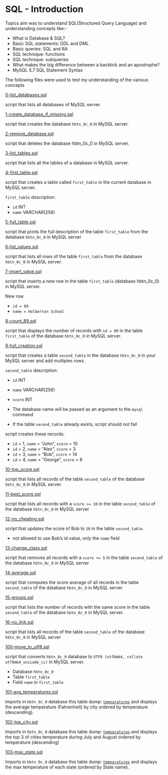 # SQL - Introduction

Topics aim was to understand SQL(Structured Query Language) and understanding concepts like:-

* What is Database & SQL?
* Basic SQL statements: DDL and DML
* Basic queries: SQL and RA
* SQL technique: functions
* SQL technique: subqueries
* What makes the big difference between a backtick and an apostrophe?
* MySQL 5.7 SQL Statement Syntax

The following files were used to test my understanding of the various concepts

[0-list_databases.sql](../0x0D-SQL_introduction/0-list_databases.sql)

script that lists all databases of MySQL server.

[1-create_database_if_missing.sql](../0x0D-SQL_introduction/1-create_database_if_missing.sql)

script that creates the database `hbtn_0c_0` in MySQL server.

[2-remove_database.sql](../0x0D-SQL_introduction/2-remove_database.sql)

script that deletes the database hbtn_0c_0 in MySQL server.

[3-list_tables.sql](../0x0D-SQL_introduction/3-list_tables.sql)

script that lists all the tables of a database in MySQL server.

[4-first_table.sql](../0x0D-SQL_introduction/4-first_table.sql)

script that creates a table called `first_table` in the current database in MySQL server.

`first_table` description:
* `id` INT
* `name` VARCHAR(256)

[5-full_table.sql](../0x0D-SQL_introduction/5-full_table.sql)

script that prints the full description of the table `first_table` from the database `hbtn_0c_0` in MySQL server

[6-list_values.sql](../0x0D-SQL_introduction/6-list_values.sql)

script that lists all rows of the table `first_table` from the database `hbtn_0c_0` in MySQL server.

[7-insert_value.sql](../0x0D-SQL_introduction/7-insert_value.sql)

script that inserts a new row in the table `first_table` (database hbtn_0c_0) in MySQL server.

New row
* `id = 89`
* `name = Holberton School`

[8-count_89.sql](../0x0D-SQL_introduction/8-count_89.sql)

script that displays the number of records with `id = 89` in the table `first_table` of the database `hbtn_0c_0` in MySQL server.

[9-full_creation.sql](../0x0D-SQL_introduction/9-full_creation.sql)

script that creates a table `second_table` in the database `hbtn_0c_0` in your MySQL server and add multiples rows.

`second_table` description:

* `id` INT
* `name` VARCHAR(256)
* `score` INT

* The database name will be passed as an argument to the `mysql` command
* If the table `second_table` already exists, script should not fail

script creates these records:

* `id` = 1, `name` = “John”, `score` = 10
* `id` = 2, `name` = “Alex”, `score` = 3
* `id` = 3, `name` = “Bob”, `score` = 14
* `id` = 4, `name` = “George”, `score` = 8

[10-top_score.sql](../0x0D-SQL_introduction/10-top_score.sql)

script that lists all records of the table `second_table` of the database `hbtn_0c_0` in MySQL server.

[11-best_score.sql](../0x0D-SQL_introduction/11-best_score.sql)

script that lists all records with a `score >= 10` in the table `second_table` of the database `hbtn_0c_0` in MySQL server

[12-no_cheating.sql](../0x0D-SQL_introduction/12-no_cheating.sql)

script that updates the score of Bob to `10` in the table `second_table`.
* not allowed to use Bob’s id value, only the  `name` field

[13-change_class.sql](../main/0x0D-SQL_introduction/13-change_class.sql)

script that removes all records with a `score <= 5` in the table `second_table` of the database `hbtn_0c_0` in MySQL server

[14-average.sql](../0x0D-SQL_introduction/14-average.sql)

script that computes the score average of all records in the table `second_table` of the database `hbtn_0c_0` in MySQL server

[15-groups.sql](../0x0D-SQL_introduction/15-groups.sql)

script that lists the number of records with the same score in the table `second_table` of the database `hbtn_0c_0` in MySQL server.

[16-no_link.sql](../0x0D-SQL_introduction/16-no_link.sql)

script that lists all records of the table `second_table` of the database `hbtn_0c_0` in MySQL server

[100-move_to_utf8.sql](../0x0D-SQL_introduction/100-move_to_utf8.sql)

script that converts `hbtn_0c_0` database to `UTF8 (utf8mb4, collate utf8mb4_unicode_ci)` in MySQL server.

* Database `hbtn_0c_0`
* Table `first_table`
* Field `name` in `first_table`

[101-avg_temperatures.sql](../0x0D-SQL_introduction/101-avg_temperatures.sql)

Imports in `hbtn_0c_0` database this table dump: [`temparatures`](../0x0D-SQL_introduction/temperatures.sql)
and displays the average temperature (Fahrenheit) by city ordered by temperature (descending).

[102-top_city.sql](../0x0D-SQL_introduction/102-top_city.sql)

Imports in `hbtn_0c_0` database this table dump: [`temparatures`](../0x0D-SQL_introduction/temperatures.sql)
and displays the top 3 of cities temperature during July and August ordered by temperature (descending)

[103-max_state.sql](../0x0D-SQL_introduction/103-max_state.sql)

Imports in `hbtn_0c_0` database this table dump: [`temparatures`](../0x0D-SQL_introduction/temperatures.sql)
and displays the max temperature of each state (ordered by State name).
